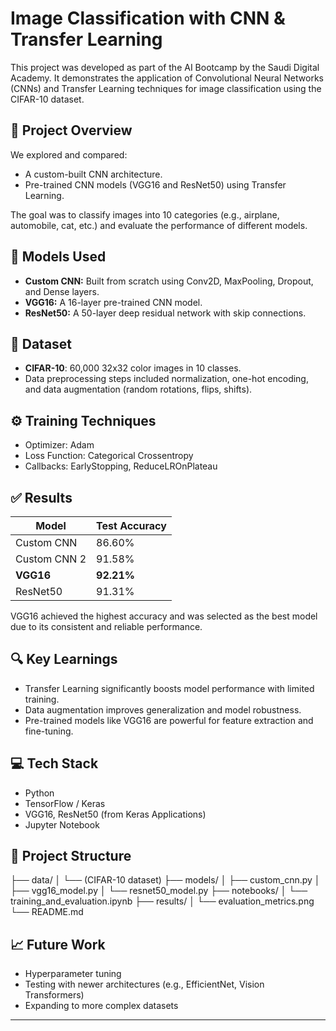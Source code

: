 # Image Classification with CNN & Transfer Learning

This project was developed as part of the AI Bootcamp by the Saudi Digital Academy. It demonstrates the application of Convolutional Neural Networks (CNNs) and Transfer Learning techniques for image classification using the CIFAR-10 dataset.

## 📌 Project Overview

We explored and compared:
- A custom-built CNN architecture.
- Pre-trained CNN models (VGG16 and ResNet50) using Transfer Learning.

The goal was to classify images into 10 categories (e.g., airplane, automobile, cat, etc.) and evaluate the performance of different models.

## 🧠 Models Used
- **Custom CNN:** Built from scratch using Conv2D, MaxPooling, Dropout, and Dense layers.
- **VGG16:** A 16-layer pre-trained CNN model.
- **ResNet50:** A 50-layer deep residual network with skip connections.

## 🧪 Dataset
- **CIFAR-10**: 60,000 32x32 color images in 10 classes.
- Data preprocessing steps included normalization, one-hot encoding, and data augmentation (random rotations, flips, shifts).

## ⚙️ Training Techniques
- Optimizer: Adam
- Loss Function: Categorical Crossentropy
- Callbacks: EarlyStopping, ReduceLROnPlateau

## ✅ Results

| Model        | Test Accuracy |
|--------------|----------------|
| Custom CNN   | 86.60%         |
| Custom CNN 2 | 91.58%         |
| **VGG16**    | **92.21%**     |
| ResNet50     | 91.31%         |

VGG16 achieved the highest accuracy and was selected as the best model due to its consistent and reliable performance.

## 🔍 Key Learnings
- Transfer Learning significantly boosts model performance with limited training.
- Data augmentation improves generalization and model robustness.
- Pre-trained models like VGG16 are powerful for feature extraction and fine-tuning.

## 💻 Tech Stack
- Python
- TensorFlow / Keras
- VGG16, ResNet50 (from Keras Applications)
- Jupyter Notebook

## 📂 Project Structure
├── data/
│ └── (CIFAR-10 dataset)
├── models/
│ ├── custom_cnn.py
│ ├── vgg16_model.py
│ └── resnet50_model.py
├── notebooks/
│ └── training_and_evaluation.ipynb
├── results/
│ └── evaluation_metrics.png
└── README.md


## 📈 Future Work
- Hyperparameter tuning
- Testing with newer architectures (e.g., EfficientNet, Vision Transformers)
- Expanding to more complex datasets

---
